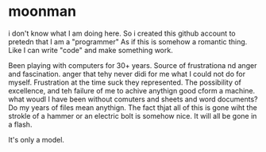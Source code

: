 # moonman
i don't know what I am doing here.
So i created this github account to pretedn that I am a "programmer" As if this is somehow a romantic thing. 
Like I can write "code" and make something work. 

Been playing with computers for 30+ years. Source of frustrationa nd anger and fascination. anger that tehy never didi for me what I could not do for myself. 
Frustration at the time suck they represented. 
The possibility of excellence, and teh failure of me to achive anythign good cform a machine. 
what woudl I have been without comuters and sheets and word documents? 
Do my years of files mean anythign. 
The fact thjat all of this is gone wiht the strokle of a hammer or an electric bolt is somehow nice. 
It will all be gone in a flash. 

It's only a model. 

